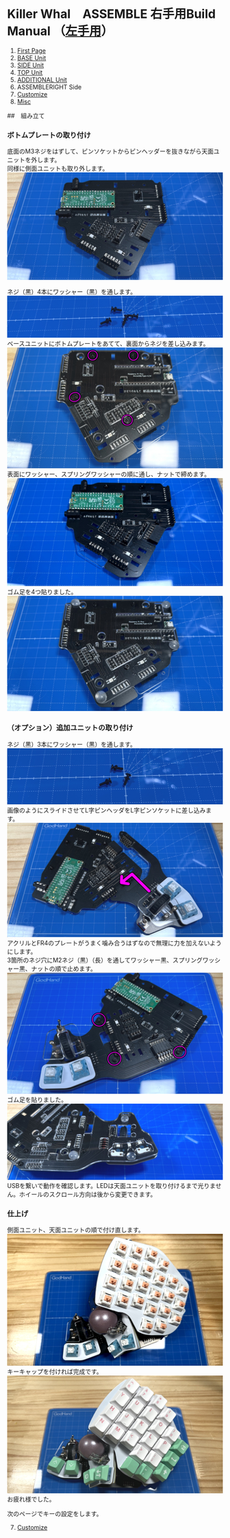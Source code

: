 # Killer Whal　ASSEMBLE 右手用Build Manual （[左手用](../leftside/6_ASSEMBLE.md)）

1. [First Page](../README_EN.md)
2. [BASE Unit](../rightside/2_BASE.md)
3. [SIDE Unit](../rightside/3_SIDE_TRACKBALL.md)
4. [TOP Unit](../rightside/4_TOP.md)
5. [ADDITIONAL Unit](../rightside/5_ADD.md)
6. ASSEMBLERIGHT Side
7. [Customize](../rightside/7_CUSTOM.md)
8. [Misc](../rightside/8_MISC.md)


##　組み立て
### ボトムプレートの取り付け
底面のM3ネジをはずして、ピンソケットからピンヘッダーを抜きながら天面ユニットを外します。  
同様に側面ユニットも取り外します。  
![](../img/whole/IMG_5650.jpg)  

ネジ（黒）4本にワッシャー（黒）を通します。  
![](../img/whole/IMG_6110.jpg)  
ベースユニットにボトムプレートをあてて、裏面からネジを差し込みます。  
![](../img/whole/IMG_5660.jpg)  
表面にワッシャー、スプリングワッシャーの順に通し、ナットで締めます。  
![](../img/whole/IMG_5665.jpg)  
ゴム足を4つ貼りました。  
![](../img/whole/IMG_5671.jpg)  

### （オプション）追加ユニットの取り付け
ネジ（黒）3本にワッシャー（黒）を通します。   
![](../img/whole/IMG_6106.jpg)  
画像のようにスライドさせてL字ピンヘッダをL字ピンソケットに差し込みます。  
![](../img/whole/IMG_5670.jpg)  
アクリルとFR4のプレートがうまく噛み合うはずなので無理に力を加えないようにします。  
3箇所のネジ穴にM2ネジ（黒）（長）を通してワッシャー黒、スプリングワッシャー黒、ナットの順で止めます。  
![](../img/whole/IMG_5674.jpg)  
ゴム足を貼りました。  
![](../img/whole/IMG_5678.jpg)  
USBを繋いで動作を確認します。LEDは天面ユニットを取り付けるまで光りません。ホイールのスクロール方向は後から変更できます。  

### 仕上げ
側面ユニット、天面ユニットの順で付け直します。
![](../img/whole/IMG_5686.jpg)  
キーキャップを付ければ完成です。
![](../img/whole/IMG_5843.jpg)  
お疲れ様でした。

次のページでキーの設定をします。

7. [Customize](../rightside/7_CUSTOM.md)
